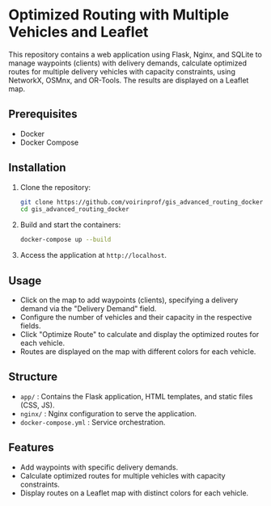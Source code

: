 # Optimized Routing with Multiple Vehicles and Leaflet

This repository contains a web application using Flask, Nginx, and SQLite to manage waypoints (clients) with delivery demands, calculate optimized routes for multiple delivery vehicles with capacity constraints, using NetworkX, OSMnx, and OR-Tools. The results are displayed on a Leaflet map.

## Prerequisites
- Docker
- Docker Compose

## Installation
1. Clone the repository:
   ```bash
   git clone https://github.com/voirinprof/gis_advanced_routing_docker.git
   cd gis_advanced_routing_docker
   ```
2. Build and start the containers:
   ```bash
   docker-compose up --build
   ```
3. Access the application at `http://localhost`.

## Usage
- Click on the map to add waypoints (clients), specifying a delivery demand via the "Delivery Demand" field.
- Configure the number of vehicles and their capacity in the respective fields.
- Click "Optimize Route" to calculate and display the optimized routes for each vehicle.
- Routes are displayed on the map with different colors for each vehicle.

## Structure
- `app/` : Contains the Flask application, HTML templates, and static files (CSS, JS).
- `nginx/` : Nginx configuration to serve the application.
- `docker-compose.yml` : Service orchestration.

## Features
- Add waypoints with specific delivery demands.
- Calculate optimized routes for multiple vehicles with capacity constraints.
- Display routes on a Leaflet map with distinct colors for each vehicle.